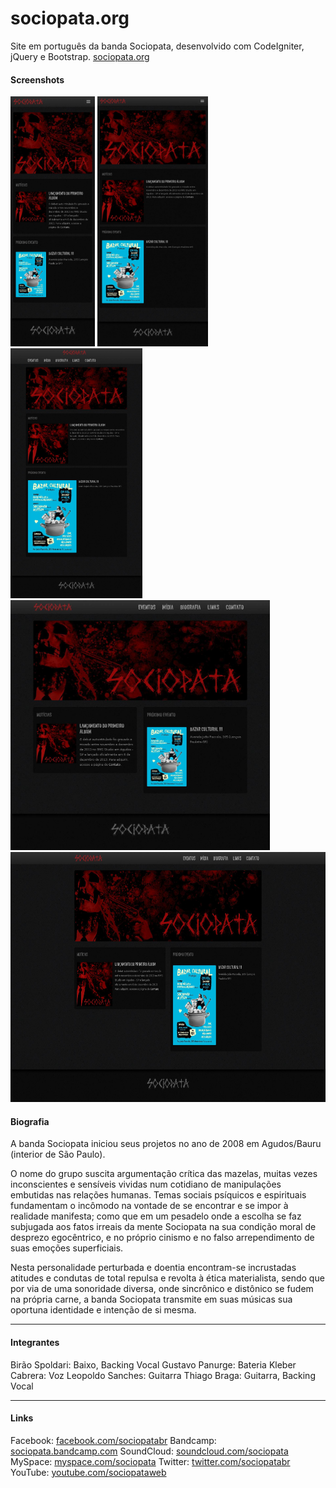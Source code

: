 sociopata.org
=============

Site em português da banda Sociopata, desenvolvido com CodeIgniter, jQuery e Bootstrap. [sociopata.org](http://sociopata.org)

#### Screenshots

<img src="public/images/readme/home_480.jpg" alt="Screenshot" style="height: 400px;"/>
<img src="public/images/readme/home_720.jpg" alt="Screenshot" style="height: 400px;"/>
<img src="public/images/readme/home_940.jpg" alt="Screenshot" style="height: 400px;"/>
<img src="public/images/readme/home_1140.jpg" alt="Screenshot" style="height: 400px;"/>
<img src="public/images/readme/home_1920.jpg" alt="Screenshot" style="height: 400px;"/>

#### Biografia

A banda Sociopata iniciou seus projetos no ano de 2008 em Agudos/Bauru (interior de São Paulo).

O nome do grupo suscita argumentação crítica das mazelas, muitas vezes inconscientes e sensíveis vividas num cotidiano de manipulações embutidas nas relações humanas. Temas sociais psíquicos e espirituais fundamentam o incômodo na vontade de se encontrar e se impor à realidade manifesta; como que em um pesadelo onde a escolha se faz subjugada aos fatos irreais da mente Sociopata na sua condição moral de desprezo egocêntrico, e no próprio cinismo e no falso arrependimento de suas emoções superficiais.

Nesta personalidade perturbada e doentia encontram-se incrustadas atitudes e condutas de total repulsa e revolta à ética materialista, sendo que por via de uma sonoridade diversa, onde sincrônico e distônico se fudem na própria carne, a banda Sociopata transmite em suas músicas sua oportuna identidade e intenção de si mesma.

---

#### Integrantes

Birão Spoldari: Baixo, Backing Vocal
Gustavo Panurge: Bateria
Kleber Cabrera: Voz
Leopoldo Sanches: Guitarra
Thiago Braga: Guitarra, Backing Vocal

---

#### Links

Facebook: [facebook.com/sociopatabr](http://facebook.com/sociopatabr)
Bandcamp: [sociopata.bandcamp.com](http://sociopata.bandcamp.com)
SoundCloud: [soundcloud.com/sociopata](http://soundcloud.com/sociopata)
MySpace: [myspace.com/sociopata](http://myspace.com/sociopata)
Twitter: [twitter.com/sociopatabr](http://twitter.com/sociopatabr)
YouTube: [youtube.com/sociopataweb](http://youtube.com/sociopataweb)
